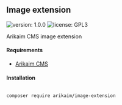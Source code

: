 ## Image extension
![version: 1.0.0](https://img.shields.io/github/release/arikaim/image-extension.svg)
![license: GPL3](https://img.shields.io/badge/License-GPLv3-blue.svg)


Arikaim CMS image extension


#### Requirements 
  * [Arikaim CMS](https://github.com/arikaim/arikaim)


#### Installation

```sh

composer require arikaim/image-extension

```

